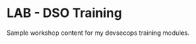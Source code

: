 LAB - DSO Training
=====================

Sample workshop content for my devsecops training modules.


